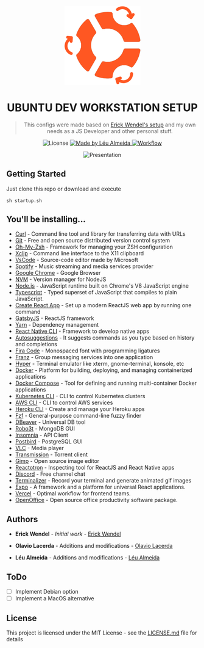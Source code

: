 <p align="center">
  <img alt="Icon" width="200" src=".github/icon.png" />
</p>

<h1 align="center">UBUNTU DEV WORKSTATION SETUP</h1>

<blockquote align="center">
This configs were made based on <a href="https://github.com/ErickWendel/ew-ubuntu-setup">Erick Wendel's setup</a> and my own needs as a JS Developer and other personal stuff.
</blockquote>

<p align="center">
  <img alt="License" src="https://img.shields.io/badge/license-MIT-%23FF5722">

  <a href="https://leunardo.dev">
    <img alt="Made by Léu Almeida" src="https://img.shields.io/badge/made%20by-Léu%20Almeida-%23FF5722">
  </a>
  
  <a href="https://github.com/LeuAlmeida/ubuntu-workstation/actions">
    <img alt="Workflow" src="https://github.com/LeuAlmeida/ubuntu-workstation/workflows/CI/badge.svg">
  </a>  
</p>

<p align="center">
<img alt="Presentation" width="800" src=".github/presentation.gif" />
</p>

## Getting Started

Just clone this repo or download and execute

```
sh startup.sh
```

## You'll be installing...

- [Curl](https://curl.haxx.se/) - Command line tool and library for transferring data with URLs
- [Git](https://git-scm.com/) - Free and open source distributed version control system
- [Oh-My-Zsh](https://ohmyz.sh/) - Framework for managing your ZSH configuration
- [Xclip](https://opensource.com/article/19/7/xclip) - Command line interface to the X11 clipboard
- [VsCode](https://code.visualstudio.com/) - Source-code editor made by Microsoft
- [Spotify](https://www.spotify.com/) - Music streaming and media services provider
- [Google Chrome](https://www.google.pt/intl/pt-PT/chrome/) - Google Browser
- [NVM](https://github.com/nvm-sh/nvm) - Version manager for NodeJS
- [Node.js](https://nodejs.org/en/) - JavaScript runtime built on Chrome's V8 JavaScript engine
- [Typescript](https://www.typescriptlang.org/) - Typed superset of JavaScript that compiles to plain JavaScript.
- [Create React App](https://github.com/facebook/create-react-app) - Set up a modern ReactJS web app by running one command
- [GatsbyJS](https://www.gatsbyjs.org/) - ReactJS framework
- [Yarn](https://classic.yarnpkg.com/lang/en/) - Dependency management
- [React Native CLI](https://reactnative.dev/) - Framework to develop native apps
- [Autosuggestions](https://github.com/zsh-users/zsh-autosuggestions) - It suggests commands as you type based on history and completions
- [Fira Code](https://github.com/tonsky/FiraCode) - Monospaced font with programming ligatures
- [Franz](https://meetfranz.com/) - Group messaging services into one application
- [Hyper](https://terminator-gtk3.readthedocs.io/en/latest/) - Terminal emulator like xterm, gnome-terminal, konsole, etc
- [Docker](https://www.docker.com/) - Platform for building, deploying, and managing containerized applications
- [Docker Compose](https://docs.docker.com/compose/) - Tool for defining and running multi-container Docker applications
- [Kubernetes CLI](https://kubernetes.io/docs/reference/kubectl/overview/) - CLI to control Kubernetes clusters
- [AWS CLI](https://aws.amazon.com/pt/cli/) - CLI to control AWS services
- [Heroku CLI](https://devcenter.heroku.com/categories/command-line) - Create and manage your Heroku apps
- [Fzf](https://github.com/junegunn/fzf) - General-purpose command-line fuzzy finder
- [DBeaver](https://dbeaver.io/) - Universal DB tool
- [Robo3t](https://robomongo.org/) - MongoDB GUI
- [Insomnia](https://insomnia.rest/) - API Client
- [Postbird](https://www.electronjs.org/apps/postbird) - PostgreSQL GUI
- [VLC](https://www.videolan.org/vlc/) - Media player
- [Transmission](https://transmissionbt.com/) - Torrent client
- [Gimp](https://www.gimp.org/) - Open source image editor
- [Reactotron](https://discord.com/) - Inspecting tool for ReactJS and React Native apps
- [Discord](https://github.com/infinitered/reactotron) - Free channel chat
- [Terminalizer](https://github.com/faressoft/terminalizer) - Record your terminal and generate animated gif images
- [Expo](https://docs.expo.io/) - A framework and a platform for universal React applications. 
- [Vercel](https://vercel.com/) - Optimal workflow for frontend teams.
- [OpenOffice](http://www.openoffice.org/pt/) - Open source office productivity software package.

## Authors

- **Erick Wendel** - _Initial work_ - [Erick Wendel](https://github.com/ErickWendel)

- **Olavio Lacerda** - Additions and modifications - [Olavio Lacerda](https://github.com/OlavioLacerda)

- **Léu Almeida** - Additions and modifications - [Léu Almeida](https://github.com/LeuAlmeida)

## ToDo

- [ ] Implement Debian option
- [ ] Implement a MacOS alternative

<!--
Stackoverflow answer about how to identify the OS
https://stackoverflow.com/questions/394230/how-to-detect-the-os-from-a-bash-script

Yes/No answers
https://stackoverflow.com/questions/226703/how-do-i-prompt-for-yes-no-cancel-input-in-a-linux-shell-script
-->

## License

This project is licensed under the MIT License - see the [LICENSE.md](LICENSE.md) file for details
